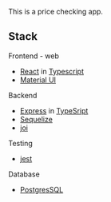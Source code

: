 This is a price checking app.

## Stack

Frontend - web

- [React](https://reactjs.org) in [Typescript](https://www.typescriptlang.org)
- [Material UI](https://mui.com)

Backend

- [Express](https://expressjs.com) in [TypeSript](https://www.typescriptlang.org)
- [Sequelize](https://sequelize.org)
- [joi](https://joi.dev)

Testing

- [jest](https://jestjs.io)

Database

- [PostgresSQL](https://www.postgresql.org)
